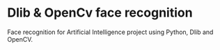 # Dlib & OpenCv face recognition
Face recognition for Artificial Intelligence project using Python, Dlib and OpenCV.